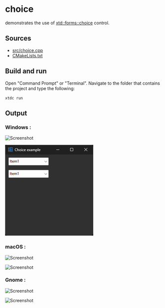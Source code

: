 # choice

demonstrates the use of [xtd::forms::choice](https://gammasoft71.github.io/xtd/reference_guides/latest/classxtd_1_1forms_1_1choice.html) control.

## Sources

* [src/choice.cpp](src/choice.cpp)
* [CMakeLists.txt](CMakeLists.txt)

## Build and run

Open "Command Prompt" or "Terminal". Navigate to the folder that contains the project and type the following:

```shell
xtdc run
```

## Output

### Windows :

![Screenshot](../../../../docs/pictures/examples/choice_w.png)

![Screenshot](../../../../docs/pictures/examples/choice_wd.png)

### macOS :

![Screenshot](../../../../docs/pictures/examples/choice_m.png)

![Screenshot](../../../../docs/pictures/examples/choice_md.png)

### Gnome :

![Screenshot](../../../../docs/pictures/examples/choice_g.png)

![Screenshot](../../../../docs/pictures/examples/choice_gd.png)
